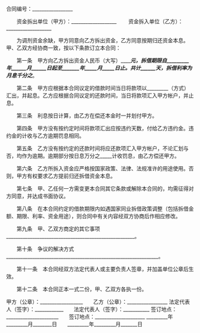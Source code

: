 
 


合同编号：_________________


　　资金拆出单位（甲方）：___________________
　　资金拆入单位（乙方）：___________________


　　为调剂资金余缺，甲方同意向乙方拆出资金，乙方同意按期归还资金本息。甲、乙双方经协商一致，按以下条款订立本合同：


　　第一条　甲方向乙方拆出资金人民币（大写）_________元，拆借期限自_________年______月______日起至_______年_____月_____日止。共计______天，拆借利率为月息千分之_____。


　　第二条　甲方应根据本合同议定的借款时间当日将款项以_________（方式）汇出，并起息。乙方应根据合同议定的还款时间，当日将款项汇入甲方帐户，并止息。


　　第三条　利息按日计算，由乙方在偿还本金时一并划付甲方。


　　第四条　甲方没有按约定时间将款项汇出应按违约天数，付给乙方违约金。违约金的计收与乙方逾期罚息相同。


　　第五条　乙方没有按约定的还款时间将应还款项汇入甲方帐户，不论汇划与否，均作为逾期。逾期部分按日息万分之_____计收罚息，由乙方偿还甲方。


　　第六条　乙方所拆入资金应严格按国家政策、法律、法规准许的用途使用。否则，甲方有权要求乙方提前归还拆借资金本息。


　　第七条　甲、乙任何一方需变更本合同其它条款或解除本合同的，均需征得对方同意，并达成书面协议。


　　第八条　在本合同约定的借款期限内如遇国家同业拆借政策调整（包括拆借金额、期限、利率、资金用途），则合同中有关内容经双方协商后作相应修改。


　　第九条　甲、乙双方商定的其它事项______________________________________________________。


　　第十条　争议的解决方式________________________________________________________________。


　　第十一条　本合同经双方法定代表人或主要负责人签章，并加盖单位公章后生效。


　　第十二条　本合同正本一式二份，甲、乙双方各执一份。


 


甲方（公章）：__________________　　乙方（公章）：_________________
法定代表人（签字）：____________　　法定代表人（签字）：___________
签订地点：______________________　　签订地点：_____________________
_________年_________月________日　　_________年_________月_______日
 


 

 
 
 
 
 
  


  
 

  


  


  
 
 
 
 

